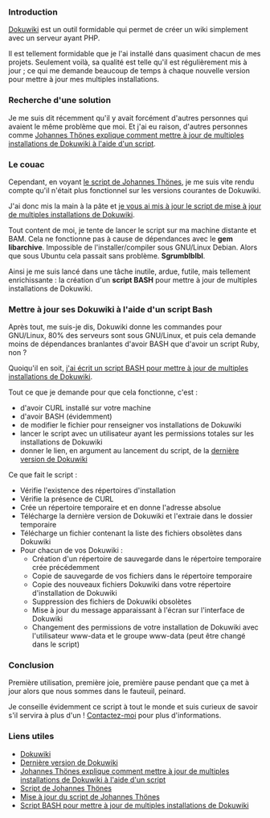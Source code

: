 ### Introduction

[Dokuwiki](http://dokuwiki.org/ "Se rendre sur le site officiel de Dokuwiki") est un outil formidable qui permet de créer un wiki simplement avec un serveur ayant PHP.

Il est tellement formidable que je l'ai installé dans quasiment chacun de mes projets. Seulement voilà, sa qualité est telle qu'il est régulièrement mis à jour ; ce qui me demande beaucoup de temps à chaque nouvelle version pour mettre à jour mes multiples installations.

### Recherche d'une solution

Je me suis dit récemment qu'il y avait forcément d'autres personnes qui avaient le même problème que moi. Et j'ai eu raison, d'autres personnes comme [Johannes Thönes explique comment mettre à jour de multiples installations de Dokuwiki à l'aide d'un script](http://blog.jthoenes.net/2010/01/24/a-ruby-script-for-upgrading-multiple-dokuwiki-installations/ "En savoir plus sur l'article de Johannes Thönes au sujet de l'installation de multiples Dokuwiki").

### Le couac

Cependant, en voyant [le script de Johannes Thönes](https://gist.github.com/jthoenes/285219 "Étudier le code de Johannes Thönes sur Github"), je me suis vite rendu compte qu'il n'était plus fonctionnel sur les versions courantes de Dokuwiki.

J'ai donc mis la main à la pâte et [je vous ai mis à jour le script de mise à jour de multiples installations de Dokuwiki](https://gist.github.com/blankoworld/10530850/revisions "Étudier les différences entre le script mis à jour par Olivier DOSSMANN et celui de Johannes Thönes sur Github").

Tout content de moi, je tente de lancer le script sur ma machine distante et BAM. Cela ne fonctionne pas à cause de dépendances avec le **gem libarchive**. Impossible de l'installer/compiler sous GNU/Linux Debian. Alors que sous Ubuntu cela passait sans problème. **Sgrumblblbl**.

Ainsi je me suis lancé dans une tâche inutile, ardue, futile, mais tellement enrichissante : la création d'un **script BASH** pour mettre à jour de multiples installations de Dokuwiki.

### Mettre à jour ses Dokuwiki à l'aide d'un script Bash

Après tout, me suis-je dis, Dokuwiki donne les commandes pour GNU/Linux, 80% des serveurs sont sous GNU/Linux, et puis cela demande moins de dépendances branlantes d'avoir BASH que d'avoir un script Ruby, non ?

Quoiqu'il en soit, [j'ai écrit un script BASH pour mettre à jour de multiples installations de Dokuwiki](https://github.com/blankoworld/divers/blob/master/upgrade_dokuwiki.sh "Découvrir le script d'Olivier DOSSMANN pour mettre à jour de multiples installations de Dokuwiki").

Tout ce que je demande pour que cela fonctionne, c'est : 

  * d'avoir CURL installé sur votre machine
  * d'avoir BASH (évidemment)
  * de modifier le fichier pour renseigner vos installations de Dokuwiki
  * lancer le script avec un utilisateur ayant les permissions totales sur les installations de Dokuwiki
  * donner le lien, en argument au lancement du script, de la [dernière version de Dokuwiki](http://download.dokuwiki.org "Vérifier la dernière version de Dokuwiki")

Ce que fait le script : 

  * Vérifie l'existence des répertoires d'installation
  * Vérifie la présence de CURL
  * Crée un répertoire temporaire et en donne l'adresse absolue
  * Télécharge la dernière version de Dokuwiki et l'extraie dans le dossier temporaire
  * Télécharge un fichier contenant la liste des fichiers obsolètes dans Dokuwiki
  * Pour chacun de vos Dokuwiki : 
    * Création d'un répertoire de sauvegarde dans le répertoire temporaire crée précédemment
    * Copie de sauvegarde de vos fichiers dans le répertoire temporaire
    * Copie des nouveaux fichiers Dokuwiki dans votre répertoire d'installation de Dokuwiki
    * Suppression des fichiers de Dokuwiki obsolètes
    * Mise à jour du message apparaissant à l'écran sur l'interface de Dokuwiki
    * Changement des permissions de votre installation de Dokuwiki avec l'utilisateur www-data et le groupe www-data (peut être changé dans le script)

### Conclusion

Première utilisation, première joie, première pause pendant que ça met à jour alors que nous sommes dans le fauteuil, peinard.

Je conseille évidemment ce script à tout le monde et suis curieux de savoir s'il servira à plus d'un ! [Contactez-moi](http://m.depotoi.re/ "Me contacter") pour plus d'informations.

### Liens utiles

  * [Dokuwiki](http://dokuwiki.org/ "Se rendre sur le site officiel de Dokuwiki")
  * [Dernière version de Dokuwiki](http://download.dokuwiki.org "Vérifier la dernière version de Dokuwiki")
  * [Johannes Thönes explique comment mettre à jour de multiples installations de Dokuwiki à l'aide d'un script](http://blog.jthoenes.net/2010/01/24/a-ruby-script-for-upgrading-multiple-dokuwiki-installations/ "En savoir plus sur l'article de Johannes Thönes au sujet de l'installation de multiples Dokuwiki")
  * [Script de Johannes Thönes](https://gist.github.com/jthoenes/285219 "Étudier le code de Johannes Thönes sur Github")
  * [Mise à jour du script de Johannes Thönes](https://gist.github.com/blankoworld/10530850/revisions "Étudier les différences entre le script mis à jour par Olivier DOSSMANN et celui de Johannes Thönes sur Github")
  * [Script BASH pour mettre à jour de multiples installations de Dokuwiki](https://github.com/blankoworld/divers/blob/master/upgrade_dokuwiki.sh "Découvrir le script d'Olivier DOSSMANN pour mettre à jour de multiples installations de Dokuwiki")
